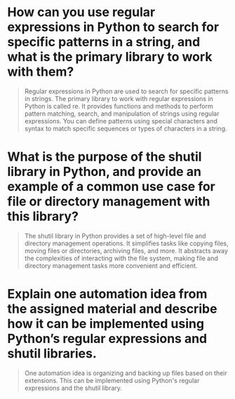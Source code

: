 # How can you use regular expressions in Python to search for specific patterns in a string, and what is the primary library to work with them?

> Regular expressions in Python are used to search for specific patterns in strings. The primary library to work with regular expressions in Python is called re. It provides functions and methods to perform pattern matching, search, and manipulation of strings using regular expressions. You can define patterns using special characters and syntax to match specific sequences or types of characters in a string.

# What is the purpose of the shutil library in Python, and provide an example of a common use case for file or directory management with this library?

> The shutil library in Python provides a set of high-level file and directory management operations. It simplifies tasks like copying files, moving files or directories, archiving files, and more. It abstracts away the complexities of interacting with the file system, making file and directory management tasks more convenient and efficient.

# Explain one automation idea from the assigned material and describe how it can be implemented using Python’s regular expressions and shutil libraries.

> One automation idea is organizing and backing up files based on their extensions. This can be implemented using Python's regular expressions and the shutil library.
